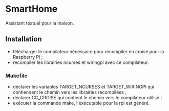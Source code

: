 # SmartHome
Assistant textuel pour la maison.

## Installation
- télécharger le compilateur nécessaire pour recompiler en croisé pour la Raspberry Pi ;
- recompiler les librairies ncurses et wiringpi avec ce compilateur.

### Makefile
- déclarer les variables TARGET_NCURSES et TARGET_WIRINGPI qui contiennent le chemin vers les librairies recompilées ;
- déclarer CC_CROISE qui contient le chemin vers le compilateur utilisé ;
- exécuter la commande make, l'exécutable pour la rpi est généré.
